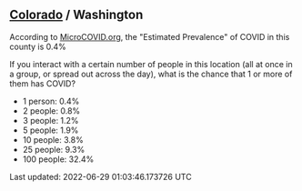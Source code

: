 
## [Colorado](/united-states/colorado) / Washington

According to [MicroCOVID.org](http://microcovid.org),
the "Estimated Prevalence" of COVID in this county is 0.4%

If you interact with a certain number of people in this location
(all at once in a group, or spread out across the day), what is the chance that
1 or more of them has COVID?

- 1 person: 0.4%
- 2 people: 0.8%
- 3 people: 1.2%
- 5 people: 1.9%
- 10 people: 3.8%
- 25 people: 9.3%
- 100 people: 32.4%

Last updated: 2022-06-29 01:03:46.173726 UTC
